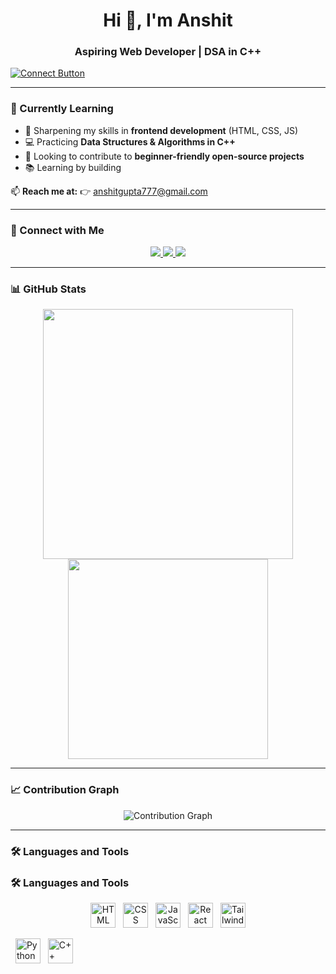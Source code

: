 <h1 align="center">Hi 👋, I'm Anshit</h1>
<h3 align="center">Aspiring Web Developer | DSA in C++</h3>

<p align="center-left">
  <a href="https://anshit-gupta.github.io/Anshit-bio/" target="_blank">
    <img src="https://img.shields.io/badge/Connect!-4CAF50?style=for-the-badge&logo=google-chrome&logoColor=white" alt="Connect Button"/>
  </a>
</p>

---

### 🧠 Currently Learning
- 🌱 Sharpening my skills in **frontend development** (HTML, CSS, JS)  
- 💻 Practicing **Data Structures & Algorithms in C++**  
- 🎯 Looking to contribute to **beginner-friendly open-source projects**  
- 📚 Learning by building  

📫 **Reach me at:** 👉 [anshitgupta777@gmail.com](mailto:anshitgupta777@gmail.com)

---

### 🔗 Connect with Me

<p align="center">
  <a href="https://github.com/Anshit-Gupta">
    <img src="https://img.shields.io/badge/GitHub-100000?style=for-the-badge&logo=github&logoColor=white" />
  </a>
  <a href="https://www.linkedin.com/in/anshit-gupta-2b2247365/">
    <img src="https://img.shields.io/badge/LinkedIn-0A66C2?style=for-the-badge&logo=linkedin&logoColor=white" />
  </a>
  <a href="mailto:anshitgupta777@gmail.com">
    <img src="https://img.shields.io/badge/Email-D14836?style=for-the-badge&logo=gmail&logoColor=white" />
  </a>
</p>

---

### 📊 GitHub Stats

<p align="center">
  <img src="https://github-readme-stats.vercel.app/api?username=Anshit-Gupta&show_icons=true&theme=tokyonight" width="400"/>
  <img src="https://github-readme-stats.vercel.app/api/top-langs/?username=Anshit-Gupta&layout=compact&theme=tokyonight" width="320"/>
</p>

---

### 📈 Contribution Graph

<p align="center">
  <img src="https://github-readme-activity-graph.cyclic.app/graph?username=Anshit-Gupta&theme=tokyo-night" alt="Contribution Graph" />
</p>

---

### 🛠️ Languages and Tools

### 🛠️ Languages and Tools

<p align="center">
  <img src="https://cdn.jsdelivr.net/gh/devicons/devicon/icons/html5/html5-original.svg" height="40" alt="HTML" />
  &nbsp;
  <img src="https://cdn.jsdelivr.net/gh/devicons/devicon/icons/css3/css3-original.svg" height="40" alt="CSS" />
  &nbsp;
  <img src="https://cdn.jsdelivr.net/gh/devicons/devicon/icons/javascript/javascript-original.svg" height="40" alt="JavaScript" />
  &nbsp;
  <img src="https://cdn.jsdelivr.net/gh/devicons/devicon/icons/react/react-original.svg" height="40" alt="React" />
  &nbsp;
<img src="https://cdn.jsdelivr.net/gh/simple-icons/simple-icons/icons/tailwindcss.svg" height="40" alt="Tailwind CSS" />

  &nbsp;
  <img src="https://cdn.jsdelivr.net/gh/devicons/devicon/icons/python/python-original.svg" height="40" alt="Python" />
  &nbsp;
  <img src="https://cdn.jsdelivr.net/gh/devicons/devicon/icons/cplusplus/cplusplus-original.svg" height="40" alt="C++" />
</p>
